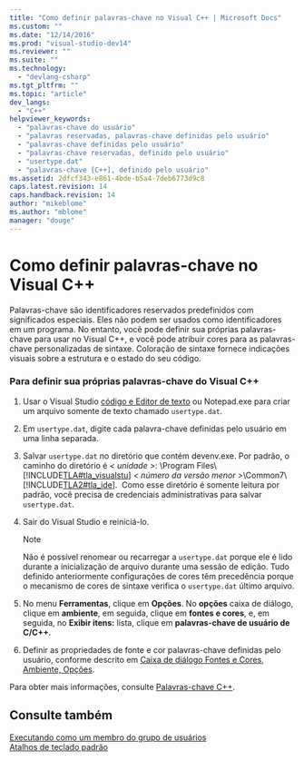 ```yaml
---
title: "Como definir palavras-chave no Visual C++ | Microsoft Docs"
ms.custom: ""
ms.date: "12/14/2016"
ms.prod: "visual-studio-dev14"
ms.reviewer: ""
ms.suite: ""
ms.technology: 
  - "devlang-csharp"
ms.tgt_pltfrm: ""
ms.topic: "article"
dev_langs: 
  - "C++"
helpviewer_keywords: 
  - "palavras-chave do usuário"
  - "palavras reservadas, palavras-chave definidas pelo usuário"
  - "palavras-chave definidas pelo usuário"
  - "palavras-chave reservadas, definido pelo usuário"
  - "usertype.dat"
  - "palavras-chave [C++], definido pelo usuário"
ms.assetid: 2dfcf343-e861-4bde-b5a4-7deb6773d9c8
caps.latest.revision: 14
caps.handback.revision: 14
author: "mikeblome"
ms.author: "mblome"
manager: "douge"
---
```

# Como definir palavras-chave no Visual C++
Palavras\-chave são identificadores reservados predefinidos com significados especiais. Eles não podem ser usados como identificadores em um programa. No entanto, você pode definir sua próprias palavras\-chave para usar no Visual C\+\+, e você pode atribuir cores para as palavras\-chave personalizadas de sintaxe. Coloração de sintaxe fornece indicações visuais sobre a estrutura e o estado do seu código.  
  
### Para definir sua próprias palavras\-chave do Visual C\+\+  
  
1.  Usar o Visual Studio [código e Editor de texto](http://msdn.microsoft.com/pt-br/508e1f18-99d5-48ad-b5ad-d011b21c6ab1) ou Notepad.exe para criar um arquivo somente de texto chamado `usertype.dat`.  
  
2.  Em `usertype.dat`, digite cada palavra\-chave definidas pelo usuário em uma linha separada.  
  
3.  Salvar `usertype.dat` no diretório que contém devenv.exe. Por padrão, o caminho do diretório é *\< unidade \>*: \\Program Files\\[!INCLUDE[TLA#tla_visualstu](../misc/includes/tlasharptla_visualstu_md.md)] *\< número da versão menor \>*\\Common7\\[!INCLUDE[TLA2#tla_ide](../build/includes/tla2sharptla_ide_md.md)].  Como esse diretório é somente leitura por padrão, você precisa de credenciais administrativas para salvar `usertype.dat`.  
  
4.  Sair do Visual Studio e reiniciá\-lo.  
  
    > [!NOTE]
    >  Não é possível renomear ou recarregar a `usertype.dat` porque ele é lido durante a inicialização de arquivo durante uma sessão de edição. Tudo definido anteriormente configurações de cores têm precedência porque o mecanismo de cores de sintaxe verifica o `usertype.dat` último arquivo.  
  
5.  No menu **Ferramentas**, clique em **Opções**. No **opções** caixa de diálogo, clique em **ambiente**, em seguida, clique em **fontes e cores**, e, em seguida, no **Exibir itens:** lista, clique em **palavras\-chave de usuário de C\/C\+\+**.  
  
6.  Definir as propriedades de fonte e cor palavras\-chave definidas pelo usuário, conforme descrito em [Caixa de diálogo Fontes e Cores, Ambiente, Opções](../Topic/Fonts%20and%20Colors,%20Environment,%20Options%20Dialog%20Box.md).  
  
 Para obter mais informações, consulte [Palavras\-chave C\+\+](../cpp/keywords-cpp.md).  
  
## Consulte também  
 [Executando como um membro do grupo de usuários](../top/running-as-a-member-of-the-users-group.md)   
 [Atalhos de teclado padrão](../Topic/Default%20Keyboard%20Shortcuts%20in%20Visual%20Studio.md)